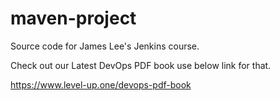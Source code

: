 # maven-project
Source code for James Lee's Jenkins course.

Check out our Latest DevOps PDF book use below link for that.

https://www.level-up.one/devops-pdf-book
